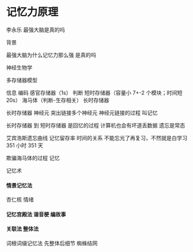 # 记忆力原理

李永乐 最强大脑是真的吗

背景

最强大脑为什么记忆力那么强 是真的吗

神经生物学

多存储器模型

信息 编码 感官存储器（1s） 判断  短时存储器（容量小 7+-2 个模块；时间短 20s） 海马体（判断-生存相关） 长时存储器

长时存储器
神经元
突出链接多个神经元
神经元链接的过程 叫记忆


长时存储器 到 短时存储器  是回忆的过程
计算机也会有坏道丢数据
遗忘是常态

艾宾浩斯遗忘曲线
记忆留存率 时间的关系
不能忘光了再复习，不然就是白学习
351 小时
351 天

欺骗海马体的过程 记忆


记忆术
#### 情景记忆法 
杏仁核 情绪
#### 记忆宫殿法 谐音梗 编故事

#### 关联法 整体法
词根词缀记忆法
先整体后细节 蜘蛛结网





